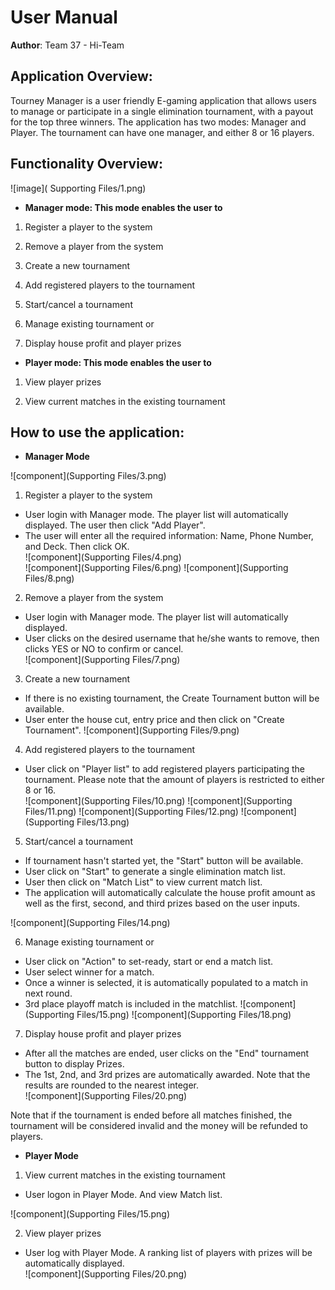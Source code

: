 # User Manual

**Author**: Team 37 - Hi-Team

## Application Overview:

Tourney Manager is a user friendly E-gaming application that allows users to manage or participate in a single elimination tournament, with a payout for the top three winners. The application has two modes: Manager and Player. The tournament can have one manager, and either 8 or 16 players.

## Functionality Overview:

![image]( Supporting Files/1.png)  

- **Manager mode: This mode enables the user to**

1.	Register a player to the system

2.	Remove a player from the system

3. Create a new tournament

4. Add registered players to the tournament

5. Start/cancel a tournament

6.	Manage existing tournament or 

7.	Display house profit and player prizes

- **Player mode: This mode enables the user to**

1.	View player prizes

2.	View current matches in the existing tournament

## How to use the application:

- **Manager Mode**

![component](Supporting Files/3.png)  

1.	Register a player to the system
  * User login with Manager mode. The player list will automatically displayed. The user then click "Add Player".  
  * The user will enter all the required information: Name, Phone Number, and Deck. Then click OK.  
![component](Supporting Files/4.png)  
![component](Supporting Files/6.png) 
![component](Supporting Files/8.png) 
2.	Remove a player from the system
  * User login with Manager mode. The player list will automatically displayed.
  * User clicks on the desired username that he/she wants to remove, then clicks YES or NO to confirm or cancel.    
![component](Supporting Files/7.png) 

3. Create a new tournament
  * If there is no existing tournament, the Create Tournament button will be available.  
  * User enter the house cut, entry price and then click on "Create Tournament".
![component](Supporting Files/9.png) 

4. Add registered players to the tournament
  * User click on "Player list" to add registered players participating the tournament. Please note that the amount of players is restricted to either 8 or 16.  
![component](Supporting Files/10.png) 
![component](Supporting Files/11.png) 
![component](Supporting Files/12.png) 
![component](Supporting Files/13.png) 

5. Start/cancel a tournament
  * If tournament hasn't started yet, the "Start" button will be available.  
  * User click on "Start" to generate a single elimination match list. 
  * User then click on "Match List" to view current match list.
  * The application will automatically calculate the house profit amount as well as the first, second, and third prizes based on the user inputs.
  
![component](Supporting Files/14.png) 

6.	Manage existing tournament or 
  * User click on "Action" to set-ready, start or end a match list.
  * User select winner for a match.
  * Once a winner is selected, it is automatically populated to a match in next round. 
  * 3rd place playoff match is included in the matchlist.
![component](Supporting Files/15.png) 
![component](Supporting Files/18.png) 


7.	Display house profit and player prizes
  * After all the matches are ended, user clicks on the "End" tournament button to display Prizes. 
  * The 1st, 2nd, and 3rd prizes are automatically awarded. Note that the results are rounded to the nearest integer.  
![component](Supporting Files/20.png)  

 Note that if the tournament is ended before all matches finished, the tournament will be considered invalid and the money will be refunded to players.
 
 
- **Player Mode**


1.	View current matches in the existing tournament
  * User logon in Player Mode. And view Match list.
  
![component](Supporting Files/15.png) 

2.	View player prizes

  * User log with Player Mode. A ranking list of players with prizes will be automatically displayed.  
![component](Supporting Files/20.png)  
